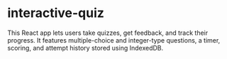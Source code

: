 # interactive-quiz
This React app lets users take quizzes, get feedback, and track their progress. It features multiple-choice and integer-type questions, a timer, scoring, and attempt history stored using IndexedDB.
